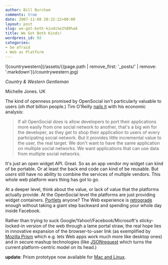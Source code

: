 ```yaml
---
author: Bill Burcham
comments: true
date: 2007-11-08 20:32:22+00:00
layout: post
slug: we-got-both-kinds%e2%80%a6
title: We Got Both Kinds!
wordpress_id: 92
categories:
- be afraid
- Web as Platform
---
```





![countrywestern](/assets/{{page.path | remove_first: '_posts/' | remove: '.markdown'}}/countrywestern.jpg)




_Country & Western Gentleman_




Michelle Jones. UK





The kind of openness promised by OpenSocial isn't particularly valuable to users (oh _that_ billion people.) Tim O'Reilly [nails it](http://radar.oreilly.com/archives/2007/11/opensocial_social_mashups.html) with his economic analysis:


<blockquote>If all OpenSocial does is allow developers to port their applications more easily from one social network to another, that's a big win for the developer, as they get to shop their application to users of every participating social network. But it provides little incremental value to the user, the real target. We don't want to have the same application on multiple social networks. We want applications that can use data from multiple social networks.</blockquote>


It's just an open widget API. Great. So as an app vendor my widget can kind of be portable. Or at least the back end code can kind of be reusable. But _users_ still have no ability to combine the services of multiple vendors. This whole web platform wars thing has got to go.

At a deeper level, think about the value, or lack of value that the platforms actually provide. At the OpenSocial level the platforms are just providing widget containers. [Portlets](http://en.wikipedia.org/wiki/Portlet) anyone? The Web experience is [retrograde](http://blog.360.yahoo.com/blog-TBPekxc1dLNy5DOloPfzVvFIVOWMB0li?p=716) enough without taking a giant step backward and spending your whole day inside Facebook.

Rather than trying to suck Google/Yahoo!/Facebook/Microsoft's sticky-locked-in version of the web through a lame portal straw, the real hope lies in innovative expansion of the browser-to-user link (as exemplified by [Mozilla Prism](http://labs.mozilla.com/2007/10/prism/) which e.g. lets Web apps work much more like desktop ones) and in secure mashup technologies (like [JSONrequest](http://json.org/JSONRequest.html) which turns the current platform-centric model on its head.)

**update**: Prism prototype now available for [Mac and Linux](http://labs.mozilla.com/).
